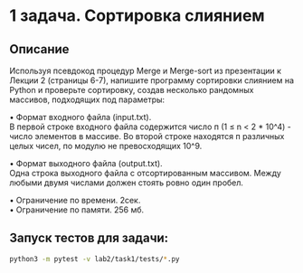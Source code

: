 # 1 задача. Сортировка слиянием
## Описание
Используя псевдокод процедур Merge и Merge-sort из презентации к Лекции 2 (страницы 6-7), напишите программу сортировки слиянием на Python и проверьте сортировку, создав несколько рандомных массивов, подходящих под параметры:

• Формат входного файла (input.txt).\
В первой строке входного файла содержится число п (1 ≤ n < 2 * 10^4) - число элементов в массиве.
Во второй строке находятся п различных целых чисел, по модулю не превосходящих 10^9.

• Формат выходного файла (output.txt).\
Одна строка выходного файла с отсортированным массивом. Между любыми двумя числами должен стоять ровно один пробел.

• Ограничение по времени. 2сек.\
• Ограничение по памяти. 256 мб.

## Запуск тестов для задачи:

```bash
python3 -m pytest -v lab2/task1/tests/*.py